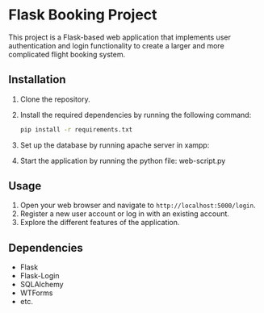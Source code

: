 
# Flask Booking Project

This project is a Flask-based web application that implements user authentication and login functionality to create a larger and more complicated flight booking system.

## Installation

1. Clone the repository.
2. Install the required dependencies by running the following command:
   ```bash
   pip install -r requirements.txt
   ```
3. Set up the database by running apache server in xampp:

4. Start the application by running the python file: web-script.py


## Usage

1. Open your web browser and navigate to `http://localhost:5000/login`.
2. Register a new user account or log in with an existing account.
3. Explore the different features of the application.

## Dependencies

- Flask
- Flask-Login
- SQLAlchemy
- WTForms
- etc.

